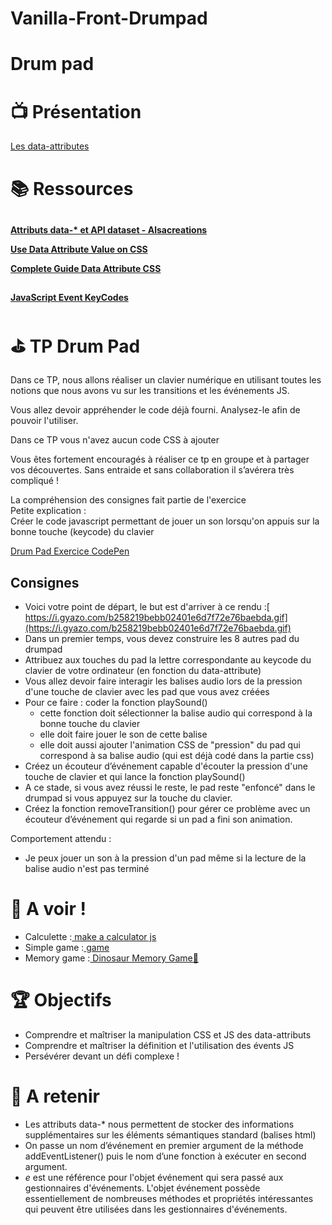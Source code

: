 # Vanilla-Front-Drumpad



# Drum pad 




# 📺 Présentation


  [Les data-attributes](https://docs.google.com/presentation/d/1dagYqd5kkySCGKv0S-BZ4xJoeHKpkmwKqf2tWztYEjI/edit?copiedFromTrash#slide=id.g74777a247d_0_602)


# 📚️ Ressources


## 
**[Attributs data-* et API dataset - Alsacreations](https://www.alsacreations.com/article/lire/1397-attributs-data-et-api.html)**

**[Use Data Attribute Value on CSS](https://css-tricks.com/css-attr-function-got-nothin-custom-properties/)**

**[Complete Guide Data Attribute CSS](https://css-tricks.com/a-complete-guide-to-data-attributes/)**


## 

  **[JavaScript Event KeyCodes](https://keycode.info/)**


## 


# ⛳ TP Drum Pad

Dans ce TP, nous allons réaliser un clavier numérique en utilisant toutes les notions que nous avons vu sur les transitions et les événements JS.

Vous allez devoir appréhender le code déjà fourni. Analysez-le afin de pouvoir l'utiliser.

Dans ce TP vous n'avez aucun code CSS à ajouter

Vous êtes fortement encouragés à réaliser ce tp en groupe et à partager vos découvertes. Sans entraide et sans collaboration il s’avérera très compliqué !

La compréhension des consignes fait partie de l'exercice \
Petite explication :  \
Créer le code javascript permettant de jouer un son lorsqu'on appuis sur la bonne touche (keycode) du clavier

[Drum Pad Exercice CodePen](https://codepen.io/PedroIdmkr/pen/oOjNqb)


## 


## **Consignes**



* Voici votre point de départ, le but est d'arriver à ce rendu :[ https://i.gyazo.com/b258219bebb02401e6d7f72e76baebda.gif](https://i.gyazo.com/b258219bebb02401e6d7f72e76baebda.gif)
* Dans un premier temps, vous devez construire les 8 autres pad du drumpad
* Attribuez aux touches du pad la lettre correspondante au keycode du clavier de votre ordinateur (en fonction du data-attribute)
* Vous allez devoir faire interagir les balises audio lors de la pression d'une touche de clavier avec les pad que vous avez créées
* Pour ce faire : coder la fonction playSound()
    * cette fonction doit sélectionner la balise audio qui correspond à la bonne touche du clavier
    * elle doit faire jouer le son de cette balise
    * elle doit aussi ajouter l'animation CSS de "pression" du pad qui correspond à sa balise audio (qui est déjà codé dans la partie css)
* Créez un écouteur d’événement capable d'écouter la pression d'une touche de clavier et qui lance la fonction playSound()
* A ce stade, si vous avez réussi le reste, le pad reste "enfoncé" dans le drumpad si vous appuyez sur la touche du clavier.
* Créez la fonction removeTransition() pour gérer ce problème avec un écouteur d’événement qui regarde si un pad a fini son animation.

Comportement attendu :



* Je peux jouer un son à la pression d'un pad même si la lecture de la balise audio n'est pas terminé


# 👀 A voir !



* Calculette :[ make a calculator js](https://codepen.io/thaont0810/pen/oPyvKO)
* Simple game :[ game](https://codepen.io/arshdkhn1/pen/QKkvJv)
* Memory game :[ Dinosaur Memory Game🦖](https://codepen.io/dazulu/pen/rQQpgY)


# 🏆 Objectifs



* Comprendre et maîtriser la manipulation CSS et JS des data-attributs
* Comprendre et maîtriser la définition et l'utilisation des évents JS
* Persévérer devant un défi complexe !


# 🧠 A retenir



* Les attributs data-* nous permettent de stocker des informations supplémentaires sur les éléments sémantiques standard (balises html)
* On passe un nom d’événement en premier argument de la méthode addEventListener() puis le nom d’une fonction à exécuter en second argument.
* _e_ est une référence pour l'objet événement qui sera passé aux gestionnaires d'événements. L'objet événement possède essentiellement de nombreuses méthodes et propriétés intéressantes qui peuvent être utilisées dans les gestionnaires d'événements.
